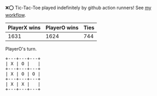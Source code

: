 :x::o: Tic-Tac-Toe played indefinitely by github action runners! See [my workflow](.github/workflows/play.yaml).

|PlayerX wins|PlayerO wins|Ties|
|-|-|-|
|1631|1624|744|

PlayerO's turn.

<pre>
+---+---+---+
| X | O |   |
+---+---+---+
| X | O | O |
+---+---+---+
| X | X |   |
+---+---+---+
</pre>